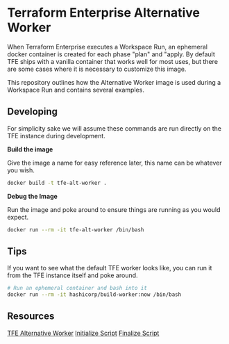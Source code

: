 # Terraform Enterprise Alternative Worker

When Terraform Enterprise executes a Workspace Run, an ephemeral docker container is created for each phase "plan" and "apply. By default TFE ships with a vanilla container that works well for most uses, but there are some cases where it is necessary to customize this image.

This repository outlines how the Alternative Worker image is used during a Workspace Run and contains several examples.



## Developing

For simplicity sake we will assume these commands are run directly on the TFE instance during development.

**Build the image**

Give the image a name for easy reference later, this name can be whatever you wish.

```sh
docker build -t tfe-alt-worker .
```

**Debug the Image**

Run the image and poke around to ensure things are running as you would expect.

```sh
docker run --rm -it tfe-alt-worker /bin/bash
```





## Tips

If you want to see what the default TFE worker looks like, you can run it from the TFE instance itself and poke around.

```sh
# Run an ephemeral container and bash into it
docker run --rm -it hashicorp/build-worker:now /bin/bash
```

## Resources

[TFE Alternative Worker](https://www.terraform.io/docs/enterprise/install/installer.html#alternative-terraform-worker-image)
[Initialize Script]()
[Finalize Script]()
